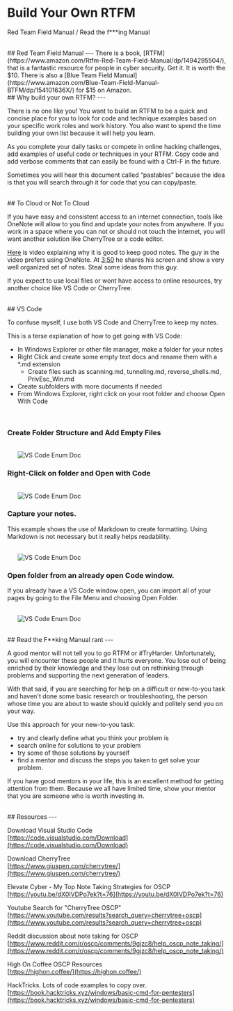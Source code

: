 # Build Your Own RTFM

Red Team Field Manual / Read the f***ing Manual

<br>
## Red Team Field Manual
---
There is a book, [RTFM](https://www.amazon.com/Rtfm-Red-Team-Field-Manual/dp/1494295504/), that is a fantastic resource for people in cyber security. Get it. It is worth the $10. There is also a [Blue Team Field Manual](https://www.amazon.com/Blue-Team-Field-Manual-BTFM/dp/154101636X/) for $15 on Amazon. 

<br>
## Why build your own RTFM?
---

There is no one like you! You want to build an RTFM to be a quick and concise place for you to look for code and technique examples based on your specific work roles and work history. You also want to spend the time building your own list because it will help you learn.

As you complete your daily tasks or compete in online hacking challenges, add examples of useful code or techniques in your RTFM. Copy code and add verbose comments that can easily be found with a Ctrl-F in the future.

Sometimes you will hear this document called “pastables” because the idea is that you will search through it for code that you can copy/paste. 

<br>
## To Cloud or Not To Cloud

If you have easy and consistent access to an internet connection, tools like OneNote will allow to you find and update your notes from anywhere. If you work in a space where you can not or should not touch the internet, you will want another solution like CherryTree or a code editor.

[Here](https://youtu.be/dX0IVDPo7ek?t=76) is video explaining why it is good to keep good notes. The guy in the video prefers using OneNote. At [3:50](https://youtu.be/dX0IVDPo7ek?t=231) he shares his screen and show a very well organized set of notes. Steal some ideas from this guy.

If you expect to use local files or wont have access to online resources, try another choice like VS Code or CherryTree.



<br>
## VS Code

To confuse myself, I use both VS Code and CherryTree to keep my notes. 

This is a terse explanation of how to get going with VS Code:
- In Windows Explorer or other file manager, make a folder for your notes
- Right Click and create some empty text docs and rename them with a *.md extension
    - Create files such as scanning.md, tunneling.md, reverse_shells.md, PrivEsc_Win.md
- Create subfolders with more documents if needed
- From Windows Explorer, right click on your root folder and choose Open With Code


<br>

### Create Folder Structure and Add Empty Files

<br>&nbsp;&nbsp;&nbsp;&nbsp;&nbsp;&nbsp;![VS Code Enum Doc](./assets/rtfm_01.png)

### Right-Click on folder and Open with Code

<br>&nbsp;&nbsp;&nbsp;&nbsp;&nbsp;&nbsp;![VS Code Enum Doc](./assets/rtfm_02.png)

### Capture your notes.

This example shows the use of Markdown to create formatting. Using Markdown is not necessary but it really helps readability.

<br>&nbsp;&nbsp;&nbsp;&nbsp;&nbsp;&nbsp;![VS Code Enum Doc](./assets/rtfm_03.png)

### Open folder from an already open Code window.

If you already have a VS Code window open, you can import all of your pages by going to the File Menu and choosing Open Folder.

<br>&nbsp;&nbsp;&nbsp;&nbsp;&nbsp;&nbsp;![VS Code Enum Doc](./assets/rtfm_04.png)

<br>
## Read the F**king Manual rant
---

A good mentor will not tell you to go RTFM or #TryHarder. Unfortunately, you will encounter these people and it hurts everyone. You lose out of being enriched by their knowledge and they lose out on rethinking through problems and supporting the next generation of leaders.

With that said, if you are searching for help on a difficult or new-to-you task and haven't done some basic research or troubleshooting, the person whose time you are about to waste should quickly and politely send you on your way.

Use this approach for your new-to-you task:
- try and clearly define what you think your problem is
- search online for solutions to your problem
- try some of those solutions by yourself
- find a mentor and discuss the steps you taken to get solve your problem.

If you have good mentors in your life, this is an excellent method for getting attention from them. Because we all have limited time, show your mentor that you are someone who is worth investing in.


<br>
## Resources
---

Download Visual Studio Code<br>
[https://code.visualstudio.com/Download](https://code.visualstudio.com/Download)

Download CherryTree<br>
[https://www.giuspen.com/cherrytree/](https://www.giuspen.com/cherrytree/)

Elevate Cyber - My Top Note Taking Strategies for OSCP
[https://youtu.be/dX0IVDPo7ek?t=76](https://youtu.be/dX0IVDPo7ek?t=76)

Youtube Search for "CherryTree OSCP"<br>
[https://www.youtube.com/results?search_query=cherrytree+oscp](https://www.youtube.com/results?search_query=cherrytree+oscp)

Reddit discussion about note taking for OSCP<br>
[https://www.reddit.com/r/oscp/comments/9gjzc8/help_oscp_note_taking/](https://www.reddit.com/r/oscp/comments/9gjzc8/help_oscp_note_taking/)

High On Coffee OSCP Resources<br>
[https://highon.coffee/](https://highon.coffee/)

HackTricks. Lots of code examples to copy over.<br>
[https://book.hacktricks.xyz/windows/basic-cmd-for-pentesters](https://book.hacktricks.xyz/windows/basic-cmd-for-pentesters)


